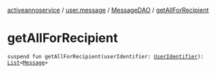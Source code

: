 [activeannoservice](../../index.md) / [user.message](../index.md) / [MessageDAO](index.md) / [getAllForRecipient](./get-all-for-recipient.md)

# getAllForRecipient

`suspend fun getAllForRecipient(userIdentifier: `[`UserIdentifier`](../../config.userroles/-user-identifier.md)`): `[`List`](https://kotlinlang.org/api/latest/jvm/stdlib/kotlin.collections/-list/index.html)`<`[`Message`](../-message/index.md)`>`